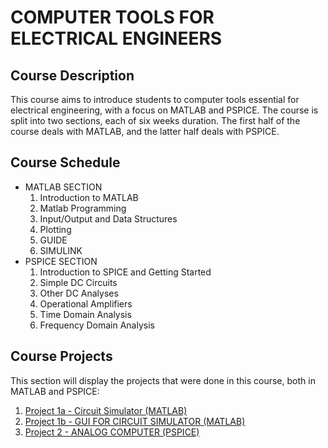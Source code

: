 # COMPUTER TOOLS FOR ELECTRICAL ENGINEERS

## Course Description
This course aims to introduce students to computer tools essential for electrical engineering, with a focus on MATLAB and PSPICE. The course is split into two sections, each of six weeks duration. The first half of the course deals with MATLAB, and the latter half deals with PSPICE.

## Course Schedule
- MATLAB SECTION
    1. Introduction to MATLAB
    2. Matlab Programming
    3. Input/Output and Data Structures
    4. Plotting
    5. GUIDE
    6. SIMULINK
- PSPICE SECTION
    1. Introduction to SPICE and Getting Started
    2. Simple DC Circuits
    3. Other DC Analyses
    4. Operational Amplifiers
    5. Time Domain Analysis
    6. Frequency Domain Analysis

## Course Projects
This section will display the projects that were done in this course, both in MATLAB and PSPICE:
1. [Project 1a - Circuit Simulator (MATLAB)](./Project1a/README.md)
2. [Project 1b - GUI FOR CIRCUIT SIMULATOR (MATLAB)](./Project1b/README.md)
3. [Project 2 - ANALOG COMPUTER (PSPICE)](./Project2/README.md)
